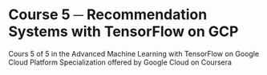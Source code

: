 # Course 5 ─ Recommendation Systems with TensorFlow on GCP
Cours 5 of 5 in the Advanced Machine Learning with TensorFlow on Google Cloud Platform Specialization offered by Google Cloud on Coursera
